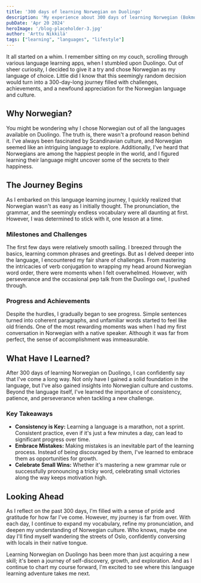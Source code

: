 ```yaml
---
title: '300 days of learning Norwegian on Duolingo'
description: 'My experience about 300 days of learning Norwegian (Bokmol) on Duolingo app.'
pubDate: 'Apr 20 2024'
heroImage: '/blog-placeholder-3.jpg'
author: 'Arttu Nikkilä'
tags: ["learning", "languages", "lifestyle"]
---
```


It all started on a whim. I remember sitting on my couch, scrolling through various language learning apps, when I stumbled upon Duolingo. Out of sheer curiosity, I decided to give it a try and chose Norwegian as my language of choice. Little did I know that this seemingly random decision would turn into a 300-day-long journey filled with challenges, achievements, and a newfound appreciation for the Norwegian language and culture.

## Why Norwegian?

You might be wondering why I chose Norwegian out of all the languages available on Duolingo. The truth is, there wasn't a profound reason behind it. I've always been fascinated by Scandinavian culture, and Norwegian seemed like an intriguing language to explore. Additionally, I've heard that Norwegians are among the happiest people in the world, and I figured learning their language might uncover some of the secrets to their happiness.

## The Journey Begins

As I embarked on this language learning journey, I quickly realized that Norwegian wasn't as easy as I initially thought. The pronunciation, the grammar, and the seemingly endless vocabulary were all daunting at first. However, I was determined to stick with it, one lesson at a time.

### Milestones and Challenges

The first few days were relatively smooth sailing. I breezed through the basics, learning common phrases and greetings. But as I delved deeper into the language, I encountered my fair share of challenges. From mastering the intricacies of verb conjugation to wrapping my head around Norwegian word order, there were moments when I felt overwhelmed. However, with perseverance and the occasional pep talk from the Duolingo owl, I pushed through.

### Progress and Achievements

Despite the hurdles, I gradually began to see progress. Simple sentences turned into coherent paragraphs, and unfamiliar words started to feel like old friends. One of the most rewarding moments was when I had my first conversation in Norwegian with a native speaker. Although it was far from perfect, the sense of accomplishment was immeasurable.

## What Have I Learned?

After 300 days of learning Norwegian on Duolingo, I can confidently say that I've come a long way. Not only have I gained a solid foundation in the language, but I've also gained insights into Norwegian culture and customs. Beyond the language itself, I've learned the importance of consistency, patience, and perseverance when tackling a new challenge.

### Key Takeaways

- **Consistency is Key:** Learning a language is a marathon, not a sprint. Consistent practice, even if it's just a few minutes a day, can lead to significant progress over time.
- **Embrace Mistakes:** Making mistakes is an inevitable part of the learning process. Instead of being discouraged by them, I've learned to embrace them as opportunities for growth.
- **Celebrate Small Wins:** Whether it's mastering a new grammar rule or successfully pronouncing a tricky word, celebrating small victories along the way keeps motivation high.

## Looking Ahead

As I reflect on the past 300 days, I'm filled with a sense of pride and gratitude for how far I've come. However, my journey is far from over. With each day, I continue to expand my vocabulary, refine my pronunciation, and deepen my understanding of Norwegian culture. Who knows, maybe one day I'll find myself wandering the streets of Oslo, confidently conversing with locals in their native tongue.

Learning Norwegian on Duolingo has been more than just acquiring a new skill; it's been a journey of self-discovery, growth, and exploration. And as I continue to chart my course forward, I'm excited to see where this language learning adventure takes me next.
